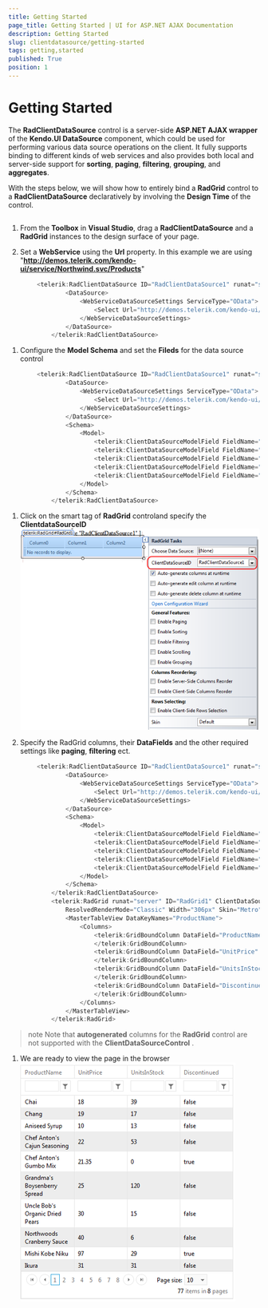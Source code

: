 ```yaml
---
title: Getting Started
page_title: Getting Started | UI for ASP.NET AJAX Documentation
description: Getting Started
slug: clientdatasource/getting-started
tags: getting,started
published: True
position: 1
---
```


# Getting Started



The __RadClientDataSource__ control is a server-side __ASP.NET AJAX wrapper__ of the __Kendo.UI DataSource__ component, which could be used for performing various data source operations on the client. It fully supports binding to different kinds of web services and also provides both local and server-side support for __sorting__, __paging__, __filtering__, __grouping__, and __aggregates__.

With the steps below, we will show how to entirely bind a __RadGrid__ control to a __RadClientDataSource__ declaratively by involving the __Design Time__ of the control.

## 

1. From the __Toolbox__ in __Visual Studio__, drag a __RadClientDataSource__ and a __RadGrid__ instances to the design surface of your page.

1. Set a __WebService__ using the __Url__ property. In this example we are using "__http://demos.telerik.com/kendo-ui/service/Northwind.svc/Products__"

````C#
	    <telerik:RadClientDataSource ID="RadClientDataSource1" runat="server">
	            <DataSource>
	                <WebServiceDataSourceSettings ServiceType="OData">
	                    <Select Url="http://demos.telerik.com/kendo-ui/service/Northwind.svc/Products" DataType="JSONP" />
	                </WebServiceDataSourceSettings>
	            </DataSource>
	        </telerik:RadClientDataSource>
````



1. Configure the __Model Schema__ and set the __Fileds__ for the data source control

````C#
	    <telerik:RadClientDataSource ID="RadClientDataSource1" runat="server">
	            <DataSource>
	                <WebServiceDataSourceSettings ServiceType="OData">
	                    <Select Url="http://demos.telerik.com/kendo-ui/service/Northwind.svc/Products" DataType="JSONP" />
	                </WebServiceDataSourceSettings>
	            </DataSource>
	            <Schema>
	                <Model>
	                    <telerik:ClientDataSourceModelField FieldName="ProductName" DataType="String" />
	                    <telerik:ClientDataSourceModelField FieldName="QuantityPerUnit" DataType="String" />
	                    <telerik:ClientDataSourceModelField FieldName="UnitPrice" DataType="Number" />
	                    <telerik:ClientDataSourceModelField FieldName="UnitsInStock" DataType="Number" />
	                    <telerik:ClientDataSourceModelField FieldName="Discontinued" DataType="Boolean" />
	                </Model>
	            </Schema>
	        </telerik:RadClientDataSource>
````



1. Click on the smart tag of __RadGrid__ controland specify the __ClientdataSourceID__![client-data-source-id](images/client-data-source-id.png)

1. Specify the RadGrid columns, their __DataFields__ and the other required settings like __paging__, __filtering__ ect.

````C#
	    <telerik:RadClientDataSource ID="RadClientDataSource1" runat="server">
	            <DataSource>
	                <WebServiceDataSourceSettings ServiceType="OData">
	                    <Select Url="http://demos.telerik.com/kendo-ui/service/Northwind.svc/Products" DataType="JSONP" />
	                </WebServiceDataSourceSettings>
	            </DataSource>
	            <Schema>
	                <Model>
	                    <telerik:ClientDataSourceModelField FieldName="ProductName" DataType="String" />
	                    <telerik:ClientDataSourceModelField FieldName="QuantityPerUnit" DataType="String" />
	                    <telerik:ClientDataSourceModelField FieldName="UnitPrice" DataType="Number" />
	                    <telerik:ClientDataSourceModelField FieldName="UnitsInStock" DataType="Number" />
	                    <telerik:ClientDataSourceModelField FieldName="Discontinued" DataType="Boolean" />
	                </Model>
	            </Schema>
	        </telerik:RadClientDataSource>
	        <telerik:RadGrid runat="server" ID="RadGrid1" ClientDataSourceID="RadClientDataSource1"
	            ResolvedRenderMode="Classic" Width="306px" Skin="Metro">
	            <MasterTableView DataKeyNames="ProductName">
	                <Columns>
	                    <telerik:GridBoundColumn DataField="ProductName" HeaderText="ProductName" UniqueName="column">
	                    </telerik:GridBoundColumn>
	                    <telerik:GridBoundColumn DataField="UnitPrice" HeaderText="UnitPrice" UniqueName="column1">
	                    </telerik:GridBoundColumn>
	                    <telerik:GridBoundColumn DataField="UnitsInStock" HeaderText="UnitsInStock" UniqueName="column2">
	                    </telerik:GridBoundColumn>
	                    <telerik:GridBoundColumn DataField="Discontinued" HeaderText="Discontinued" UniqueName="column3">
	                    </telerik:GridBoundColumn>
	                </Columns>
	            </MasterTableView>
	        </telerik:RadGrid>
````



>note Note that __autogenerated__ columns for the __RadGrid__ control are not supported with the __ClientDataSourceControl__ .
>


1. We are ready to view the page in the browser![client-data-source-grid](images/client-data-source-grid.png)


